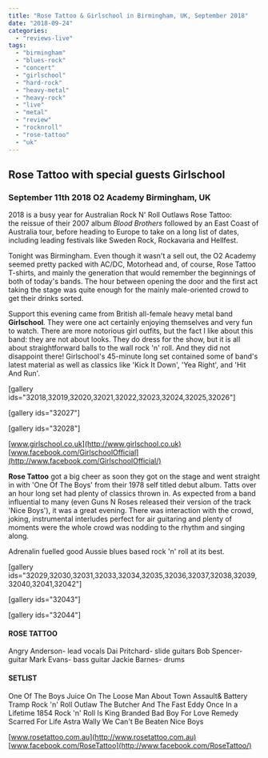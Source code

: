 ```yaml
---
title: "Rose Tattoo & Girlschool in Birmingham, UK, September 2018"
date: "2018-09-24"
categories: 
  - "reviews-live"
tags: 
  - "birmingham"
  - "blues-rock"
  - "concert"
  - "girlschool"
  - "hard-rock"
  - "heavy-metal"
  - "heavy-rock"
  - "live"
  - "metal"
  - "review"
  - "rocknroll"
  - "rose-tattoo"
  - "uk"
---
```


## Rose Tattoo with special guests Girlschool

### September 11th 2018 O2 Academy Birmingham, UK

2018 is a busy year for Australian Rock N' Roll Outlaws Rose Tattoo: the reissue of their 2007 album _Blood Brothers_ followed by an East Coast of Australia tour, before heading to Europe to take on a long list of dates, including leading festivals like Sweden Rock, Rockavaria and Hellfest.

Tonight was Birmingham. Even though it wasn't a sell out, the O2 Academy seemed pretty packed with AC/DC, Motorhead and, of course, Rose Tattoo T-shirts, and mainly the generation that would remember the beginnings of both of today's bands. The hour between opening the door and the first act taking the stage was quite enough for the mainly male-oriented crowd to get their drinks sorted.

Support this evening came from British all-female heavy metal band **Girlschool**. They were one act certainly enjoying themselves and very fun to watch. There are more notorious girl outfits, but the fact I like about this band: they are not about looks. They do dress for the show, but it is all about straightforward balls to the wall rock 'n' roll. And they did not disappoint there! Girlschool's 45-minute long set contained some of band's latest material as well as classics like 'Kick It Down', 'Yea Right', and 'Hit And Run'.

\[gallery ids="32018,32019,32020,32021,32022,32023,32024,32025,32026"\]

\[gallery ids="32027"\]

\[gallery ids="32028"\]

[www.girlschool.co.uk](http://www.girlschool.co.uk) [www.facebook.com/GirlschoolOfficial](http://www.facebook.com/GirlschoolOfficial/)

**Rose Tattoo** got a big cheer as soon they got on the stage and went straight in with 'One Of The Boys' from their 1978 self titled debut album. Tatts over an hour long set had plenty of classics thrown in. As expected from a band influential to many (even Guns N Roses released their version of the track 'Nice Boys'), it was a great evening. There was interaction with the crowd, joking, instrumental interludes perfect for air guitaring and plenty of moments were the whole crowd was nodding to the rhythm and singing along.

Adrenalin fuelled good Aussie blues based rock 'n' roll at its best.

\[gallery ids="32029,32030,32031,32033,32034,32035,32036,32037,32038,32039,32040,32041,32042"\]

\[gallery ids="32043"\]

\[gallery ids="32044"\]

#### ROSE TATTOO

Angry Anderson- lead vocals Dai Pritchard- slide guitars Bob Spencer- guitar Mark Evans- bass guitar Jackie Barnes- drums

#### SETLIST

One Of The Boys Juice On The Loose Man About Town Assault& Battery Tramp Rock 'n' Roll Outlaw The Butcher And The Fast Eddy Once In a Lifetime 1854 Rock 'n' Roll Is King Branded Bad Boy For Love Remedy Scarred For Life Astra Wally We Can't Be Beaten Nice Boys

[www.rosetattoo.com.au](http://www.rosetattoo.com.au) [www.facebook.com/RoseTattoo](http://www.facebook.com/RoseTattoo/)
